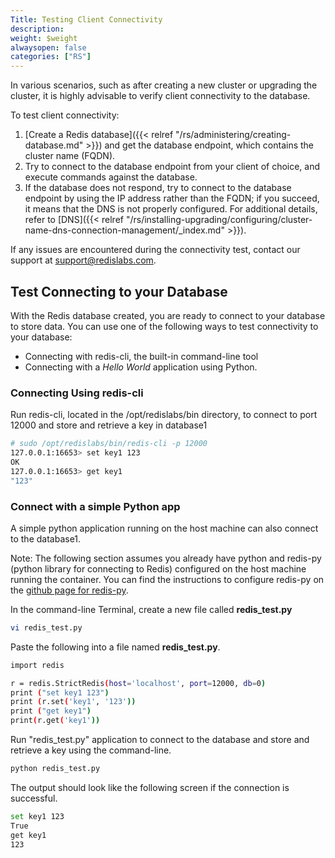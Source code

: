 ```yaml
---
Title: Testing Client Connectivity
description: 
weight: $weight
alwaysopen: false
categories: ["RS"]
---
```

In various scenarios, such as after creating a new cluster or upgrading
the cluster, it is highly advisable to verify client connectivity to the
database.

To test client connectivity:

1. [Create a Redis database]({{< relref "/rs/administering/creating-database.md" >}}) and get the database endpoint, which
    contains the cluster name (FQDN).
1. Try to connect to the database endpoint from your client of choice,
    and execute commands against the database.
1. If the database does not respond, try to connect to the database
    endpoint by using the IP address rather than the FQDN; if you
    succeed, it means that the DNS is not properly configured. For
    additional details, refer to
    [DNS]({{< relref "/rs/installing-upgrading/configuring/cluster-name-dns-connection-management/_index.md" >}}).

If any issues are encountered during the connectivity test, contact our
support at <support@redislabs.com>.

## Test Connecting to your Database

With the Redis database created, you are ready to connect to your
database to store data. You can use one of the following ways to test
connectivity to your database:

- Connecting with redis-cli, the built-in command-line tool
- Connecting with a _Hello World_ application using Python.

### Connecting Using redis-cli

Run redis-cli, located in the /opt/redislabs/bin directory, to connect
to port 12000 and store and retrieve a key in database1

```sh
# sudo /opt/redislabs/bin/redis-cli -p 12000
127.0.0.1:16653> set key1 123
OK
127.0.0.1:16653> get key1
"123"
```

### Connect with a simple Python app

A simple python application running on the host machine can also connect
to the database1.

Note: The following section assumes you already have python and redis-py
(python library for connecting to Redis) configured on the host machine
running the container. You can find the instructions to configure
redis-py on the [github page for
redis-py](https://github.com/andymccurdy/redis-py).

In the command-line Terminal, create a new file called
**redis_test.py**

```sh
vi redis_test.py
```

Paste the following into a file named **redis_test.py**.

```sh
import redis

r = redis.StrictRedis(host='localhost', port=12000, db=0)
print ("set key1 123")
print (r.set('key1', '123'))
print ("get key1")
print(r.get('key1'))
```

Run "redis_test.py" application to connect to the database and store
and retrieve a key using the command-line.

```sh
python redis_test.py
```

The output should look like the following screen if the connection is
successful.

```sh
set key1 123
True
get key1
123
```
